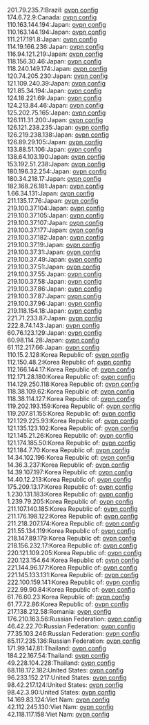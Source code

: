 201.79.235.7:Brazil: [ovpn config](vpn/201_79_235_7.ovpn)  
174.6.72.9:Canada: [ovpn config](vpn/174_6_72_9.ovpn)  
110.163.144.194:Japan: [ovpn config](vpn/110_163_144_194.ovpn)  
110.163.144.194:Japan: [ovpn config](vpn/110_163_144_194.ovpn)  
111.217.191.8:Japan: [ovpn config](vpn/111_217_191_8.ovpn)  
114.19.166.236:Japan: [ovpn config](vpn/114_19_166_236.ovpn)  
116.94.121.219:Japan: [ovpn config](vpn/116_94_121_219.ovpn)  
118.156.30.46:Japan: [ovpn config](vpn/118_156_30_46.ovpn)  
118.240.149.174:Japan: [ovpn config](vpn/118_240_149_174.ovpn)  
120.74.205.230:Japan: [ovpn config](vpn/120_74_205_230.ovpn)  
121.109.240.39:Japan: [ovpn config](vpn/121_109_240_39.ovpn)  
121.85.34.194:Japan: [ovpn config](vpn/121_85_34_194.ovpn)  
124.18.221.69:Japan: [ovpn config](vpn/124_18_221_69.ovpn)  
124.213.84.46:Japan: [ovpn config](vpn/124_213_84_46.ovpn)  
125.202.75.165:Japan: [ovpn config](vpn/125_202_75_165.ovpn)  
126.111.31.200:Japan: [ovpn config](vpn/126_111_31_200.ovpn)  
126.121.238.235:Japan: [ovpn config](vpn/126_121_238_235.ovpn)  
126.219.238.138:Japan: [ovpn config](vpn/126_219_238_138.ovpn)  
126.89.29.105:Japan: [ovpn config](vpn/126_89_29_105.ovpn)  
133.88.51.106:Japan: [ovpn config](vpn/133_88_51_106.ovpn)  
138.64.103.190:Japan: [ovpn config](vpn/138_64_103_190.ovpn)  
153.192.51.238:Japan: [ovpn config](vpn/153_192_51_238.ovpn)  
180.196.32.254:Japan: [ovpn config](vpn/180_196_32_254.ovpn)  
180.34.218.17:Japan: [ovpn config](vpn/180_34_218_17.ovpn)  
182.168.26.181:Japan: [ovpn config](vpn/182_168_26_181.ovpn)  
1.66.34.131:Japan: [ovpn config](vpn/1_66_34_131.ovpn)  
211.135.17.76:Japan: [ovpn config](vpn/211_135_17_76.ovpn)  
219.100.37.104:Japan: [ovpn config](vpn/219_100_37_104.ovpn)  
219.100.37.105:Japan: [ovpn config](vpn/219_100_37_105.ovpn)  
219.100.37.107:Japan: [ovpn config](vpn/219_100_37_107.ovpn)  
219.100.37.177:Japan: [ovpn config](vpn/219_100_37_177.ovpn)  
219.100.37.182:Japan: [ovpn config](vpn/219_100_37_182.ovpn)  
219.100.37.19:Japan: [ovpn config](vpn/219_100_37_19.ovpn)  
219.100.37.31:Japan: [ovpn config](vpn/219_100_37_31.ovpn)  
219.100.37.49:Japan: [ovpn config](vpn/219_100_37_49.ovpn)  
219.100.37.51:Japan: [ovpn config](vpn/219_100_37_51.ovpn)  
219.100.37.55:Japan: [ovpn config](vpn/219_100_37_55.ovpn)  
219.100.37.58:Japan: [ovpn config](vpn/219_100_37_58.ovpn)  
219.100.37.86:Japan: [ovpn config](vpn/219_100_37_86.ovpn)  
219.100.37.87:Japan: [ovpn config](vpn/219_100_37_87.ovpn)  
219.100.37.96:Japan: [ovpn config](vpn/219_100_37_96.ovpn)  
219.118.154.18:Japan: [ovpn config](vpn/219_118_154_18.ovpn)  
221.71.233.87:Japan: [ovpn config](vpn/221_71_233_87.ovpn)  
222.8.74.143:Japan: [ovpn config](vpn/222_8_74_143.ovpn)  
60.76.123.129:Japan: [ovpn config](vpn/60_76_123_129.ovpn)  
60.98.114.28:Japan: [ovpn config](vpn/60_98_114_28.ovpn)  
61.112.217.66:Japan: [ovpn config](vpn/61_112_217_66.ovpn)  
110.15.2.128:Korea Republic of: [ovpn config](vpn/110_15_2_128.ovpn)  
112.150.48.2:Korea Republic of: [ovpn config](vpn/112_150_48_2.ovpn)  
112.166.144.17:Korea Republic of: [ovpn config](vpn/112_166_144_17.ovpn)  
112.171.28.180:Korea Republic of: [ovpn config](vpn/112_171_28_180.ovpn)  
114.129.250.118:Korea Republic of: [ovpn config](vpn/114_129_250_118.ovpn)  
118.38.109.62:Korea Republic of: [ovpn config](vpn/118_38_109_62.ovpn)  
118.38.114.127:Korea Republic of: [ovpn config](vpn/118_38_114_127.ovpn)  
119.202.193.159:Korea Republic of: [ovpn config](vpn/119_202_193_159.ovpn)  
119.207.81.155:Korea Republic of: [ovpn config](vpn/119_207_81_155.ovpn)  
121.129.225.93:Korea Republic of: [ovpn config](vpn/121_129_225_93.ovpn)  
121.135.123.102:Korea Republic of: [ovpn config](vpn/121_135_123_102.ovpn)  
121.145.21.26:Korea Republic of: [ovpn config](vpn/121_145_21_26.ovpn)  
121.174.185.50:Korea Republic of: [ovpn config](vpn/121_174_185_50.ovpn)  
121.184.7.70:Korea Republic of: [ovpn config](vpn/121_184_7_70.ovpn)  
14.34.102.196:Korea Republic of: [ovpn config](vpn/14_34_102_196.ovpn)  
14.36.3.237:Korea Republic of: [ovpn config](vpn/14_36_3_237.ovpn)  
14.39.107.197:Korea Republic of: [ovpn config](vpn/14_39_107_197.ovpn)  
14.40.12.213:Korea Republic of: [ovpn config](vpn/14_40_12_213.ovpn)  
175.209.13.17:Korea Republic of: [ovpn config](vpn/175_209_13_17.ovpn)  
1.230.131.183:Korea Republic of: [ovpn config](vpn/1_230_131_183.ovpn)  
1.239.79.205:Korea Republic of: [ovpn config](vpn/1_239_79_205.ovpn)  
211.107.140.185:Korea Republic of: [ovpn config](vpn/211_107_140_185.ovpn)  
211.176.198.122:Korea Republic of: [ovpn config](vpn/211_176_198_122.ovpn)  
211.218.207.174:Korea Republic of: [ovpn config](vpn/211_218_207_174.ovpn)  
211.55.134.119:Korea Republic of: [ovpn config](vpn/211_55_134_119.ovpn)  
218.147.89.179:Korea Republic of: [ovpn config](vpn/218_147_89_179.ovpn)  
218.156.232.17:Korea Republic of: [ovpn config](vpn/218_156_232_17.ovpn)  
220.121.109.205:Korea Republic of: [ovpn config](vpn/220_121_109_205.ovpn)  
220.123.154.64:Korea Republic of: [ovpn config](vpn/220_123_154_64.ovpn)  
221.144.96.177:Korea Republic of: [ovpn config](vpn/221_144_96_177.ovpn)  
221.145.133.131:Korea Republic of: [ovpn config](vpn/221_145_133_131.ovpn)  
222.100.159.141:Korea Republic of: [ovpn config](vpn/222_100_159_141.ovpn)  
222.99.90.84:Korea Republic of: [ovpn config](vpn/222_99_90_84.ovpn)  
61.76.60.23:Korea Republic of: [ovpn config](vpn/61_76_60_23.ovpn)  
61.77.72.86:Korea Republic of: [ovpn config](vpn/61_77_72_86.ovpn)  
217.138.212.58:Romania: [ovpn config](vpn/217_138_212_58.ovpn)  
176.210.163.56:Russian Federation: [ovpn config](vpn/176_210_163_56.ovpn)  
46.42.22.70:Russian Federation: [ovpn config](vpn/46_42_22_70.ovpn)  
77.35.103.246:Russian Federation: [ovpn config](vpn/77_35_103_246.ovpn)  
85.117.235.136:Russian Federation: [ovpn config](vpn/85_117_235_136.ovpn)  
171.99.147.81:Thailand: [ovpn config](vpn/171_99_147_81.ovpn)  
184.22.167.54:Thailand: [ovpn config](vpn/184_22_167_54.ovpn)  
49.228.104.228:Thailand: [ovpn config](vpn/49_228_104_228.ovpn)  
68.118.172.182:United States: [ovpn config](vpn/68_118_172_182.ovpn)  
96.233.152.217:United States: [ovpn config](vpn/96_233_152_217.ovpn)  
98.42.217.124:United States: [ovpn config](vpn/98_42_217_124.ovpn)  
98.42.3.90:United States: [ovpn config](vpn/98_42_3_90.ovpn)  
14.169.83.124:Viet Nam: [ovpn config](vpn/14_169_83_124.ovpn)  
42.112.245.130:Viet Nam: [ovpn config](vpn/42_112_245_130.ovpn)  
42.118.117.158:Viet Nam: [ovpn config](vpn/42_118_117_158.ovpn)  
